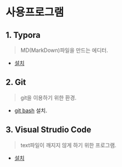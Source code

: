 # 사용프로그램



## 1. Typora

> MD(MarkDown)파일을 만드는 에디터.

* [설치](https://www.typora.io/)

## 2. Git

> git을 이용하기 위한 환경.

* [git bash](https://gitforwindows.org/) 설치.

## 3. Visual Strudio Code

> text파일이 깨지지 않게 하기 위한 프로그램.

* [설치](https://code.visualstudio.com/)